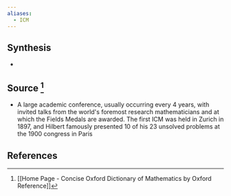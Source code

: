 ```yaml
---
aliases:
  - ICM
---
```

## Synthesis
- 
## Source [^1]
- A large academic conference, usually occurring every 4 years, with invited talks from the world's foremost research mathematicians and at which the Fields Medals are awarded. The first ICM was held in Zurich in 1897, and Hilbert famously presented 10 of his 23 unsolved problems at the 1900 congress in Paris
## References

[^1]: [[Home Page - Concise Oxford Dictionary of Mathematics by Oxford Reference]]